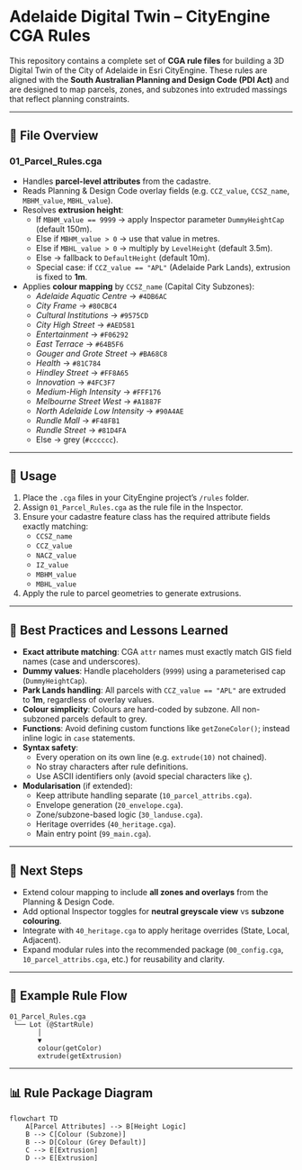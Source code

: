 
# Adelaide Digital Twin – CityEngine CGA Rules

This repository contains a complete set of **CGA rule files** for building a 3D Digital Twin of the City of Adelaide in Esri CityEngine. These rules are aligned with the **South Australian Planning and Design Code (PDI Act)** and are designed to map parcels, zones, and subzones into extruded massings that reflect planning constraints.

---

## 📂 File Overview

### 01_Parcel_Rules.cga
- Handles **parcel-level attributes** from the cadastre.
- Reads Planning & Design Code overlay fields (e.g. `CCZ_value`, `CCSZ_name`, `MBHM_value`, `MBHL_value`).
- Resolves **extrusion height**:
  - If `MBHM_value == 9999` → apply Inspector parameter `DummyHeightCap` (default 150m).
  - Else if `MBHM_value > 0` → use that value in metres.
  - Else if `MBHL_value > 0` → multiply by `LevelHeight` (default 3.5m).
  - Else → fallback to `DefaultHeight` (default 10m).
  - Special case: if `CCZ_value == "APL"` (Adelaide Park Lands), extrusion is fixed to **1m**.
- Applies **colour mapping** by `CCSZ_name` (Capital City Subzones):
  - *Adelaide Aquatic Centre* → `#4DB6AC`
  - *City Frame* → `#80CBC4`
  - *Cultural Institutions* → `#9575CD`
  - *City High Street* → `#AED581`
  - *Entertainment* → `#F06292`
  - *East Terrace* → `#64B5F6`
  - *Gouger and Grote Street* → `#BA68C8`
  - *Health* → `#81C784`
  - *Hindley Street* → `#FF8A65`
  - *Innovation* → `#4FC3F7`
  - *Medium-High Intensity* → `#FFF176`
  - *Melbourne Street West* → `#A1887F`
  - *North Adelaide Low Intensity* → `#90A4AE`
  - *Rundle Mall* → `#F48FB1`
  - *Rundle Street* → `#81D4FA`
  - Else → grey (`#cccccc`).

---

## 🚀 Usage

1. Place the `.cga` files in your CityEngine project’s `/rules` folder.
2. Assign `01_Parcel_Rules.cga` as the rule file in the Inspector.
3. Ensure your cadastre feature class has the required attribute fields exactly matching:
   - `CCSZ_name`
   - `CCZ_value`
   - `NACZ_value`
   - `IZ_value`
   - `MBHM_value`
   - `MBHL_value`
4. Apply the rule to parcel geometries to generate extrusions.

---

## 📝 Best Practices and Lessons Learned

- **Exact attribute matching**: CGA `attr` names must exactly match GIS field names (case and underscores).
- **Dummy values**: Handle placeholders (`9999`) using a parameterised cap (`DummyHeightCap`).
- **Park Lands handling**: All parcels with `CCZ_value == "APL"` are extruded to **1m**, regardless of overlay values.
- **Colour simplicity**: Colours are hard-coded by subzone. All non-subzoned parcels default to grey.
- **Functions**: Avoid defining custom functions like `getZoneColor()`; instead inline logic in `case` statements.
- **Syntax safety**:
  - Every operation on its own line (e.g. `extrude(10)` not chained).
  - No stray characters after rule definitions.
  - Use ASCII identifiers only (avoid special characters like `ç`).
- **Modularisation** (if extended):
  - Keep attribute handling separate (`10_parcel_attribs.cga`).
  - Envelope generation (`20_envelope.cga`).
  - Zone/subzone-based logic (`30_landuse.cga`).
  - Heritage overrides (`40_heritage.cga`).
  - Main entry point (`99_main.cga`).

---

## 🔮 Next Steps

- Extend colour mapping to include **all zones and overlays** from the Planning & Design Code.
- Add optional Inspector toggles for **neutral greyscale view** vs **subzone colouring**.
- Integrate with `40_heritage.cga` to apply heritage overrides (State, Local, Adjacent).
- Expand modular rules into the recommended package (`00_config.cga`, `10_parcel_attribs.cga`, etc.) for reusability and clarity.

---

## 📄 Example Rule Flow

```text
01_Parcel_Rules.cga
 └── Lot (@StartRule)
       │
       ▼
       colour(getColor)
       extrude(getExtrusion)
```

---

## 📊 Rule Package Diagram

```mermaid
flowchart TD
    A[Parcel Attributes] --> B[Height Logic]
    B --> C[Colour (Subzone)]
    B --> D[Colour (Grey Default)]
    C --> E[Extrusion]
    D --> E[Extrusion]
```
